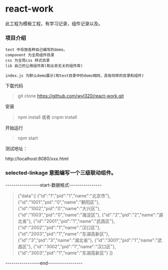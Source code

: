 # react-work

此工程为模板工程，有学习记录，组件记录以及。

### 项目介绍

	test 中存放各种自己编写的demo，
	component 为全局组件目录
	css 为全局css 样式目录
	lib 自己的公用组件库(和业务无关的组件库)

	index.js 为默认demo展示(和test目录中的demo相同，具有同样的目录和组件)

下载代码

> git clone https://github.com/wyl320/react-work.git

安装

> npm install 或者 cnpm install

开始运行

> npm start

测试地址：

http://localhost:8080/xxx.html

### selected-linkage	意图编写一个三级联动组件。
-----------------start-数据格式----------------

> 	{"data":[
		{"id":"1","pid":"1","name":"北京市"},
		{"id":"1001","pid":"0","name":"朝阳区"},
		{"id":"1002","pid":"0","name":"大兴区"},
		{"id":"1003","pid":"0","name":"海淀区"},
		{"id":"2","pid":"2","name":"湖北省"},
		{"id":"2001","pid":"1","name":"武昌区"},
		{"id":"2002","pid":"1","name":"汉口区"},
		{"id":"2003","pid":"1","name":"东湖高新区"},
		{"id":"3","pid":"3","name":"湖北省"},
		{"id":"3001","pid":"1","name":"武昌区"},
		{"id":"3002","pid":"1","name":"汉口区"},
		{"id":"3003","pid":"1","name":"东湖高新区"}
	]}

-----------------end-----------------